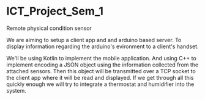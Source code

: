 # ICT_Project_Sem_1
Remote physical condition sensor

We are aiming to setup a client app and and arduino based server.
To display information regarding the arduino's evironment to a client's handset.

We'll be using Kotlin to implement the mobile application.
And using C++ to implement encoding a JSON object using the information collected from the attached sensors. Then this object will be transmitted over a TCP socket to the client app where it will be read and displayed.
If we get through all this quickly enough we will try to integrate a thermostat and humidifier into the system.
